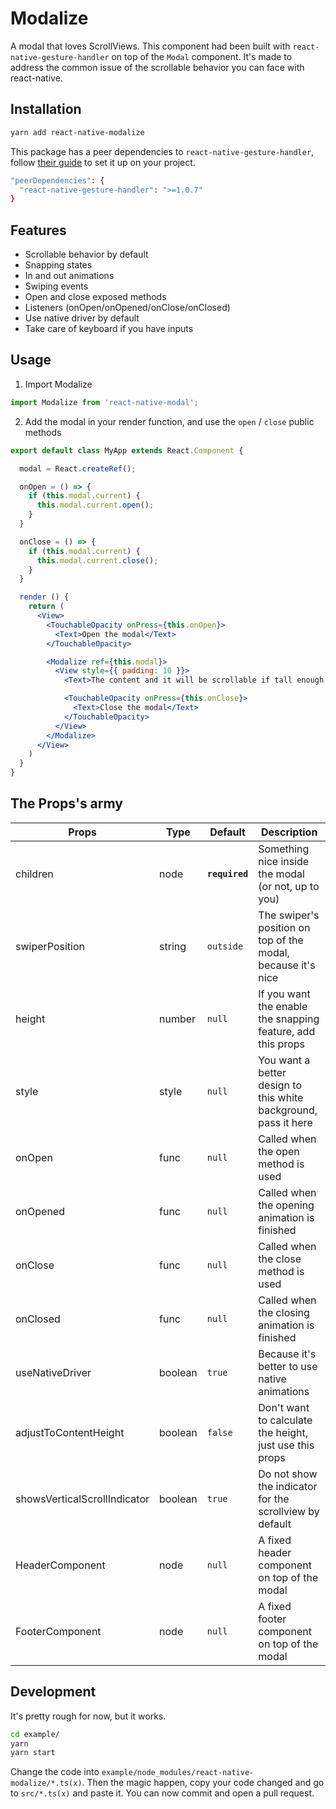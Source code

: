 # Modalize

A modal that loves ScrollViews. This component had been built with `react-native-gesture-handler` on top of the `Modal` component. It's made to address the common issue of the scrollable behavior you can face with react-native.

## Installation

```bash
yarn add react-native-modalize
```

This package has a peer dependencies to `react-native-gesture-handler`, follow [their guide](https://kmagiera.github.io/react-native-gesture-handler/docs/getting-started.html) to set it up on your project.

```bash
"peerDependencies": {
  "react-native-gesture-handler": ">=1.0.7"
}
```

## Features

- Scrollable behavior by default
- Snapping states
- In and out animations
- Swiping events
- Open and close exposed methods
- Listeners (onOpen/onOpened/onClose/onClosed)
- Use native driver by default
- Take care of keyboard if you have inputs

## Usage

1. Import Modalize

```jsx
import Modalize from 'react-native-modal';
```

2. Add the modal in your render function, and use the `open` / `close` public methods

```jsx
export default class MyApp extends React.Component {

  modal = React.createRef();

  onOpen = () => {
    if (this.modal.current) {
      this.modal.current.open();
    }
  }

  onClose = () => {
    if (this.modal.current) {
      this.modal.current.close();
    }
  }

  render () {
    return (
      <View>
        <TouchableOpacity onPress={this.onOpen}>
          <Text>Open the modal</Text>
        </TouchableOpacity>

        <Modalize ref={this.modal}>
          <View style={{ padding: 10 }}>
            <Text>The content and it will be scrollable if tall enough!</Text>

            <TouchableOpacity onPress={this.onClose}>
              <Text>Close the modal</Text>
            </TouchableOpacity>
          </View>
        </Modalize>
      </View>
    )
  }
}
```

## The Props's army

| Props                         | Type        | Default         | Description                                                      |
| ----------------------------- | ----------- | --------------- | ---------------------------------------------------------------- |
| children                      | node        | **`required`**  | Something nice inside the modal (or not, up to you)              |
| swiperPosition                | string      | `outside`       | The swiper's position on top of the modal, because it's nice     |
| height                        | number      | `null`          | If you want the enable the snapping feature, add this props      |
| style                         | style       | `null`          | You want a better design to this white background, pass it here  |
| onOpen                        | func        | `null`          | Called when the open method is used                              |
| onOpened                      | func        | `null`          | Called when the opening animation is finished                    |
| onClose                       | func        | `null`          | Called when the close method is used                             |
| onClosed                      | func        | `null`          | Called when the closing animation is finished                    |
| useNativeDriver               | boolean     | `true`          | Because it's better to use native animations                     |
| adjustToContentHeight         | boolean     | `false`         | Don't want to calculate the height, just use this props          |
| showsVerticalScrollIndicator  | boolean     | `true`          | Do not show the indicator for the scrollview by default          |
| HeaderComponent               | node        | `null`          | A fixed header component on top of the modal                     |
| FooterComponent               | node        | `null`          | A fixed footer component on top of the modal                     |

## Development

It's pretty rough for now, but it works.

```bash
cd example/
yarn
yarn start
```

Change the code into `example/node_modules/react-native-modalize/*.ts(x)`. Then the magic happen, copy your code changed and go to `src/*.ts(x)` and paste it. You can now commit and open a pull request.
